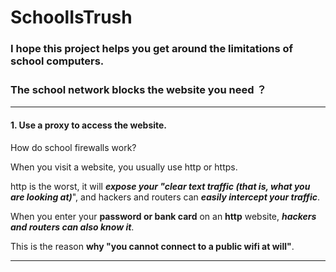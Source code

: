 # SchoolIsTrush

### I hope this project helps you get around the limitations of school computers.

### The school network blocks the website you need ？

---

#### 1. Use a proxy to access the website.

How do school firewalls work?  

When you visit a website, you usually use http or https.  

http is the worst, it will ***expose your "clear text traffic (that is, what you are looking at)***", and hackers and routers can ***easily intercept your traffic***.  

When you enter your **password or bank card** on an **http** website, ***hackers and routers can also know it***.  

This is the reason **why "you cannot connect to a public wifi at will"**.

---
